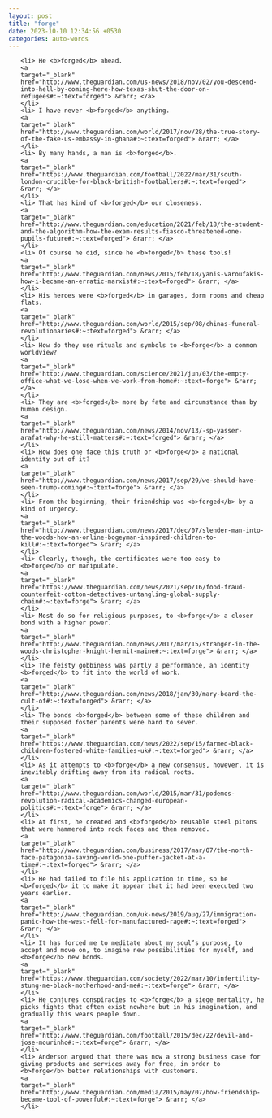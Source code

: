```yaml
---
layout: post
title: "forge"
date: 2023-10-10 12:34:56 +0530
categories: auto-words
---
```

<ol>

    <li> He <b>forged</b> ahead.
    <a 
    target="_blank" 
    href="http://www.theguardian.com/us-news/2018/nov/02/you-descend-into-hell-by-coming-here-how-texas-shut-the-door-on-refugees#:~:text=forged"> &rarr; </a>
    </li>
    <li> I have never <b>forged</b> anything.
    <a 
    target="_blank" 
    href="http://www.theguardian.com/world/2017/nov/28/the-true-story-of-the-fake-us-embassy-in-ghana#:~:text=forged"> &rarr; </a>
    </li>
    <li> By many hands, a man is <b>forged</b>.
    <a 
    target="_blank" 
    href="https://www.theguardian.com/football/2022/mar/31/south-london-crucible-for-black-british-footballers#:~:text=forged"> &rarr; </a>
    </li>
    <li> That has kind of <b>forged</b> our closeness.
    <a 
    target="_blank" 
    href="http://www.theguardian.com/education/2021/feb/18/the-student-and-the-algorithm-how-the-exam-results-fiasco-threatened-one-pupils-future#:~:text=forged"> &rarr; </a>
    </li>
    <li> Of course he did, since he <b>forged</b> these tools!
    <a 
    target="_blank" 
    href="http://www.theguardian.com/news/2015/feb/18/yanis-varoufakis-how-i-became-an-erratic-marxist#:~:text=forged"> &rarr; </a>
    </li>
    <li> His heroes were <b>forged</b> in garages, dorm rooms and cheap flats.
    <a 
    target="_blank" 
    href="http://www.theguardian.com/world/2015/sep/08/chinas-funeral-revolutionaries#:~:text=forged"> &rarr; </a>
    </li>
    <li> How do they use rituals and symbols to <b>forge</b> a common worldview?
    <a 
    target="_blank" 
    href="http://www.theguardian.com/science/2021/jun/03/the-empty-office-what-we-lose-when-we-work-from-home#:~:text=forge"> &rarr; </a>
    </li>
    <li> They are <b>forged</b> more by fate and circumstance than by human design.
    <a 
    target="_blank" 
    href="http://www.theguardian.com/news/2014/nov/13/-sp-yasser-arafat-why-he-still-matters#:~:text=forged"> &rarr; </a>
    </li>
    <li> How does one face this truth or <b>forge</b> a national identity out of it?
    <a 
    target="_blank" 
    href="http://www.theguardian.com/news/2017/sep/29/we-should-have-seen-trump-coming#:~:text=forge"> &rarr; </a>
    </li>
    <li> From the beginning, their friendship was <b>forged</b> by a kind of urgency.
    <a 
    target="_blank" 
    href="http://www.theguardian.com/news/2017/dec/07/slender-man-into-the-woods-how-an-online-bogeyman-inspired-children-to-kill#:~:text=forged"> &rarr; </a>
    </li>
    <li> Clearly, though, the certificates were too easy to <b>forge</b> or manipulate.
    <a 
    target="_blank" 
    href="https://www.theguardian.com/news/2021/sep/16/food-fraud-counterfeit-cotton-detectives-untangling-global-supply-chain#:~:text=forge"> &rarr; </a>
    </li>
    <li> Most do so for religious purposes, to <b>forge</b> a closer bond with a higher power.
    <a 
    target="_blank" 
    href="http://www.theguardian.com/news/2017/mar/15/stranger-in-the-woods-christopher-knight-hermit-maine#:~:text=forge"> &rarr; </a>
    </li>
    <li> The feisty gobbiness was partly a performance, an identity <b>forged</b> to fit into the world of work.
    <a 
    target="_blank" 
    href="http://www.theguardian.com/news/2018/jan/30/mary-beard-the-cult-of#:~:text=forged"> &rarr; </a>
    </li>
    <li> The bonds <b>forged</b> between some of these children and their supposed foster parents were hard to sever.
    <a 
    target="_blank" 
    href="https://www.theguardian.com/news/2022/sep/15/farmed-black-children-fostered-white-families-uk#:~:text=forged"> &rarr; </a>
    </li>
    <li> As it attempts to <b>forge</b> a new consensus, however, it is inevitably drifting away from its radical roots.
    <a 
    target="_blank" 
    href="http://www.theguardian.com/world/2015/mar/31/podemos-revolution-radical-academics-changed-european-politics#:~:text=forge"> &rarr; </a>
    </li>
    <li> At first, he created and <b>forged</b> reusable steel pitons that were hammered into rock faces and then removed.
    <a 
    target="_blank" 
    href="http://www.theguardian.com/business/2017/mar/07/the-north-face-patagonia-saving-world-one-puffer-jacket-at-a-time#:~:text=forged"> &rarr; </a>
    </li>
    <li> He had failed to file his application in time, so he <b>forged</b> it to make it appear that it had been executed two years earlier.
    <a 
    target="_blank" 
    href="http://www.theguardian.com/uk-news/2019/aug/27/immigration-panic-how-the-west-fell-for-manufactured-rage#:~:text=forged"> &rarr; </a>
    </li>
    <li> It has forced me to meditate about my soul’s purpose, to accept and move on, to imagine new possibilities for myself, and <b>forge</b> new bonds.
    <a 
    target="_blank" 
    href="https://www.theguardian.com/society/2022/mar/10/infertility-stung-me-black-motherhood-and-me#:~:text=forge"> &rarr; </a>
    </li>
    <li> He conjures conspiracies to <b>forge</b> a siege mentality, he picks fights that often exist nowhere but in his imagination, and gradually this wears people down.
    <a 
    target="_blank" 
    href="http://www.theguardian.com/football/2015/dec/22/devil-and-jose-mourinho#:~:text=forge"> &rarr; </a>
    </li>
    <li> Anderson argued that there was now a strong business case for giving products and services away for free, in order to <b>forge</b> better relationships with customers.
    <a 
    target="_blank" 
    href="http://www.theguardian.com/media/2015/may/07/how-friendship-became-tool-of-powerful#:~:text=forge"> &rarr; </a>
    </li>